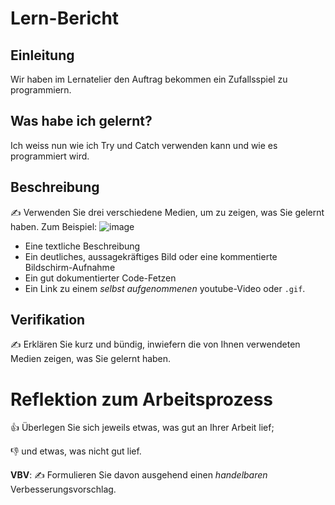 # Lern-Bericht
## Einleitung
Wir haben im Lernatelier den Auftrag bekommen ein Zufallsspiel zu programmiern.

## Was habe ich gelernt?

Ich weiss nun wie ich Try und Catch verwenden kann und wie es programmiert wird.

## Beschreibung

✍️ Verwenden Sie drei verschiedene Medien, um zu zeigen, was Sie gelernt haben. Zum Beispiel:
![image](https://user-images.githubusercontent.com/110893121/189841809-e8a0ed3d-38a2-4bb3-b50c-c02b6820a6a5.png)

* Eine textliche Beschreibung
* Ein deutliches, aussagekräftiges Bild oder eine kommentierte Bildschirm-Aufnahme
* Ein gut dokumentierter Code-Fetzen
* Ein Link zu einem *selbst aufgenommenen* youtube-Video oder `.gif`.

## Verifikation

✍️ Erklären Sie kurz und bündig, inwiefern die von Ihnen verwendeten Medien zeigen, was Sie gelernt haben.

# Reflektion zum Arbeitsprozess

👍 Überlegen Sie sich jeweils etwas, was gut an Ihrer Arbeit lief; 

👎 und etwas, was nicht gut lief.

**VBV**: ✍️ Formulieren Sie davon ausgehend einen *handelbaren* Verbesserungsvorschlag.
